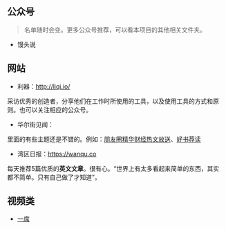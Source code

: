 




## 公众号

> 名单随时会变。更多公众号推荐，可以看本项目的其他相关文件夹。


- 馒头说











## 网站


- 利器：<http://liqi.io/>

采访优秀的创造者，分享他们在工作时所使用的工具，以及使用工具的方式和原则。也可以关注相应的公众号。


- 华尔街见闻：

里面的有些主题还是不错的。例如：[朋友圈精华财经热文放送](https://wallstreetcn.com/themes/1004243)、[好书荐读](https://wallstreetcn.com/themes/1004405)



- 湾区日报：<https://wanqu.co>

每天推荐5篇优质的**英文文章**。很有心。“世界上有太多看起来简单的东西，其实都不简单。只有自己做了才知道”。



## 视频类


- [一席](https://yixi.tv/)







